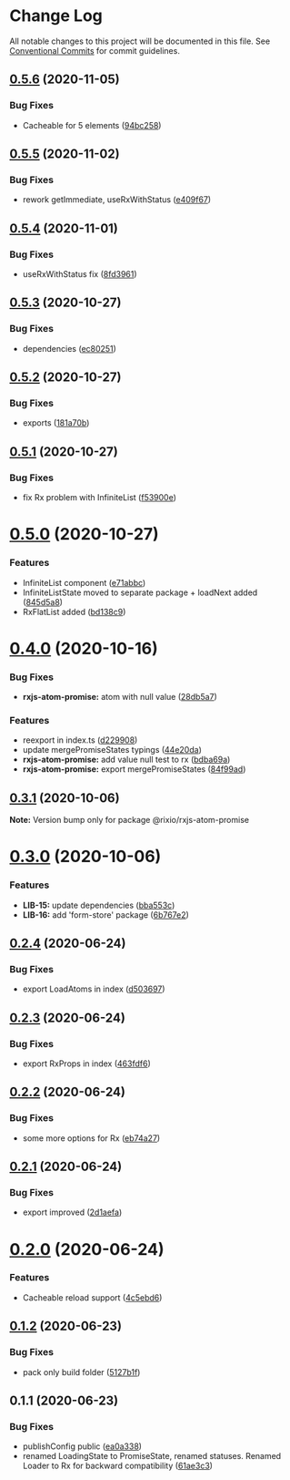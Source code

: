 # Change Log

All notable changes to this project will be documented in this file.
See [Conventional Commits](https://conventionalcommits.org) for commit guidelines.

## [0.5.6](https://github.com/roborox/rixio/compare/@rixio/rxjs-atom-promise@0.5.5...@rixio/rxjs-atom-promise@0.5.6) (2020-11-05)


### Bug Fixes

* Cacheable for 5 elements ([94bc258](https://github.com/roborox/rixio/commit/94bc25861eaf85678181c0c78c3398d617ebb091))





## [0.5.5](https://github.com/roborox/rixio/compare/@rixio/rxjs-atom-promise@0.5.4...@rixio/rxjs-atom-promise@0.5.5) (2020-11-02)


### Bug Fixes

* rework getImmediate, useRxWithStatus ([e409f67](https://github.com/roborox/rixio/commit/e409f6706e13fde0d73407adfba276db71c8e402))





## [0.5.4](https://github.com/roborox/rixio/compare/@rixio/rxjs-atom-promise@0.5.3...@rixio/rxjs-atom-promise@0.5.4) (2020-11-01)


### Bug Fixes

* useRxWithStatus fix ([8fd3961](https://github.com/roborox/rixio/commit/8fd3961ed3f56a73eccdbe93a9a65f5ccf9d33ba))





## [0.5.3](https://github.com/roborox/rixio/compare/@rixio/rxjs-atom-promise@0.5.2...@rixio/rxjs-atom-promise@0.5.3) (2020-10-27)


### Bug Fixes

* dependencies ([ec80251](https://github.com/roborox/rixio/commit/ec80251362638bb5f7108ebd090ba4a1f245a55e))





## [0.5.2](https://github.com/roborox/rixio/compare/@rixio/rxjs-atom-promise@0.5.1...@rixio/rxjs-atom-promise@0.5.2) (2020-10-27)


### Bug Fixes

* exports ([181a70b](https://github.com/roborox/rixio/commit/181a70b4f083e6c3909e58be0611c36b1b2c8d64))





## [0.5.1](https://github.com/roborox/rixio/compare/@rixio/rxjs-atom-promise@0.5.0...@rixio/rxjs-atom-promise@0.5.1) (2020-10-27)


### Bug Fixes

* fix Rx problem with InfiniteList ([f53900e](https://github.com/roborox/rixio/commit/f53900e24e3ef392402b59cd2260f8d26febd383))





# [0.5.0](https://github.com/roborox/rixio/compare/@rixio/rxjs-atom-promise@0.4.0...@rixio/rxjs-atom-promise@0.5.0) (2020-10-27)


### Features

* InfiniteList component ([e71abbc](https://github.com/roborox/rixio/commit/e71abbc4fdbcc962a37f00b152d7d6137e35e831))
* InfiniteListState moved to separate package + loadNext added ([845d5a8](https://github.com/roborox/rixio/commit/845d5a8bc995078303000d58010ab7eae6204ce5))
* RxFlatList added ([bd138c9](https://github.com/roborox/rixio/commit/bd138c924a75198e9d049feca5de4d98a2266bf2))





# [0.4.0](https://github.com/roborox/rixio/compare/@rixio/rxjs-atom-promise@0.3.1...@rixio/rxjs-atom-promise@0.4.0) (2020-10-16)


### Bug Fixes

* **rxjs-atom-promise:** atom with null value ([28db5a7](https://github.com/roborox/rixio/commit/28db5a7b780563eeb553aead0fe52d406939c831))


### Features

* reexport in index.ts ([d229908](https://github.com/roborox/rixio/commit/d229908885141fa5088fe0651054b439274483d7))
* update mergePromiseStates typings ([44e20da](https://github.com/roborox/rixio/commit/44e20dad3a7856d11ce304c1478c48ab1975e982))
* **rxjs-atom-promise:** add value null test to rx ([bdba69a](https://github.com/roborox/rixio/commit/bdba69ac5ddbae5df7623c57c4ee10dff1a7a835))
* **rxjs-atom-promise:** export mergePromiseStates ([84f99ad](https://github.com/roborox/rixio/commit/84f99adfdd4a077fd84afeaf48fd9584f0d1a345))





## [0.3.1](https://github.com/roborox/rixio/compare/@rixio/rxjs-atom-promise@0.3.0...@rixio/rxjs-atom-promise@0.3.1) (2020-10-06)

**Note:** Version bump only for package @rixio/rxjs-atom-promise





# [0.3.0](https://github.com/roborox/rixio/compare/@rixio/rxjs-atom-promise@0.2.4...@rixio/rxjs-atom-promise@0.3.0) (2020-10-06)


### Features

* **LIB-15:** update dependencies ([bba553c](https://github.com/roborox/rixio/commit/bba553c7a4404412055e7173dae7f4ac39bc9ef2))
* **LIB-16:** add 'form-store' package ([6b767e2](https://github.com/roborox/rixio/commit/6b767e2bdae8a1154bfc276d7f39018e7fd261d6))





## [0.2.4](https://github.com/roborox/rixio/compare/@rixio/rxjs-atom-promise@0.2.3...@rixio/rxjs-atom-promise@0.2.4) (2020-06-24)


### Bug Fixes

* export LoadAtoms in index ([d503697](https://github.com/roborox/rixio/commit/d503697f17a4df2fa968deaf745a07f3503eabb7))





## [0.2.3](https://github.com/roborox/rixio/compare/@rixio/rxjs-atom-promise@0.2.2...@rixio/rxjs-atom-promise@0.2.3) (2020-06-24)


### Bug Fixes

* export RxProps in index ([463fdf6](https://github.com/roborox/rixio/commit/463fdf68fd8302d36554761e7741cf7612fe5bbf))





## [0.2.2](https://github.com/roborox/rixio/compare/@rixio/rxjs-atom-promise@0.2.1...@rixio/rxjs-atom-promise@0.2.2) (2020-06-24)


### Bug Fixes

* some more options for Rx ([eb74a27](https://github.com/roborox/rixio/commit/eb74a270b5f5808e81d2d829a7aa189f60853153))





## [0.2.1](https://github.com/roborox/rixio/compare/@rixio/rxjs-atom-promise@0.2.0...@rixio/rxjs-atom-promise@0.2.1) (2020-06-24)


### Bug Fixes

* export improved ([2d1aefa](https://github.com/roborox/rixio/commit/2d1aefa11044858457e5820d89c785553309ae70))





# [0.2.0](https://github.com/roborox/rixio/compare/@rixio/rxjs-atom-promise@0.1.2...@rixio/rxjs-atom-promise@0.2.0) (2020-06-24)


### Features

* Cacheable reload support ([4c5ebd6](https://github.com/roborox/rixio/commit/4c5ebd67355fd5f26bc2afe54586131e53bb4a65))





## [0.1.2](https://github.com/roborox/rixio/compare/@rixio/rxjs-atom-promise@0.1.1...@rixio/rxjs-atom-promise@0.1.2) (2020-06-23)


### Bug Fixes

* pack only build folder ([5127b1f](https://github.com/roborox/rixio/commit/5127b1fed29447f3be5cd976cd64a472e2d4d683))





## 0.1.1 (2020-06-23)


### Bug Fixes

* publishConfig public ([ea0a338](https://github.com/roborox/rixio/commit/ea0a338e4e68ac480fff1787d544f5e1416b6467))
* renamed LoadingState to PromiseState, renamed statuses. Renamed Loader to Rx for backward compatibility ([61ae3c3](https://github.com/roborox/rixio/commit/61ae3c3e5a02f5c771643fd92b118d0844e5deaf))
